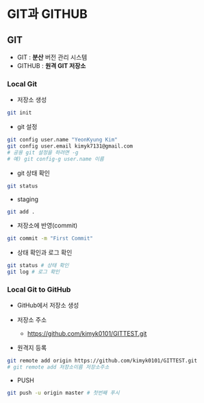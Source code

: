 # GIT과 GITHUB
## GIT

- GIT : **분산** 버전 관리 시스템
- GITHUB : **원격 GIT 저장소**

### Local Git

- 저장소 생성
```bash
git init
```
- git 설정
```bash
git config user.name "YeonKyung Kim"
git config user.email kimyk7131@gmail.com
# 공용 git 설정을 하려면 -g
# 예) git config-g user.name 이름
```

- git 상태 확인
```bash
git status
```

- staging
```bash
git add .
```

- 저장소에 반영(commit)
```bash
git commit -m "First Commit"
```

- 상태 확인과 로그 확인
```bash
git status # 상태 확인
git log # 로그 확인
```

### Local Git to GitHub
- GitHub에서 저장소 생성
- 저장소 주소
    - https://github.com/kimyk0101/GITTEST.git

- 원격지 등록
```bash
git remote add origin https://github.com/kimyk0101/GITTEST.git
# git remote add 저장소이름 저장소주소
```
- PUSH
```bash
git push -u origin master # 첫번째 푸시